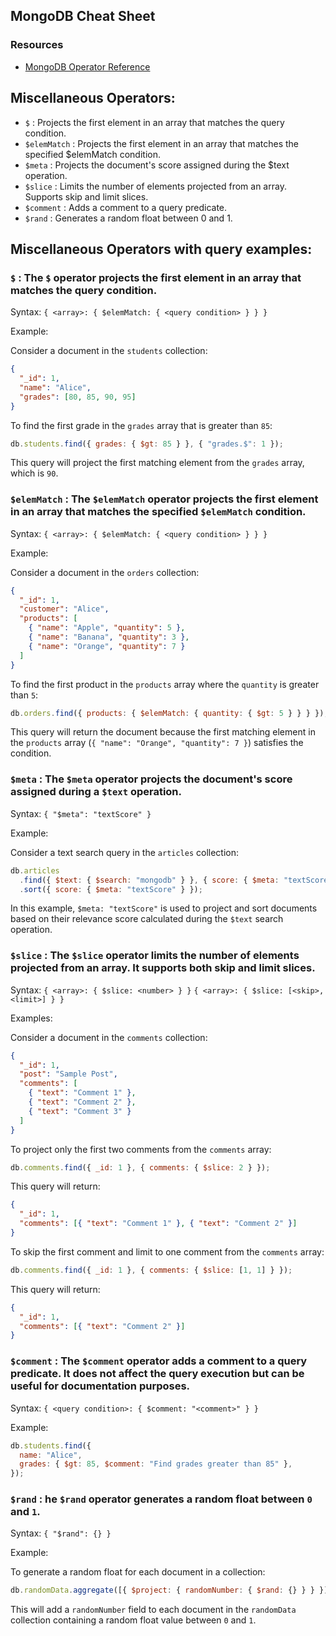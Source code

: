 ## MongoDB Cheat Sheet

### Resources

- [MongoDB Operator Reference](https://www.mongodb.com/docs/manual)

## Miscellaneous Operators:

- `$` : Projects the first element in an array that matches the query condition.
- `$elemMatch` : Projects the first element in an array that matches the specified $elemMatch condition.
- `$meta` : Projects the document's score assigned during the $text operation.
- `$slice` : Limits the number of elements projected from an array. Supports skip and limit slices.
- `$comment` : Adds a comment to a query predicate.
- `$rand` : Generates a random float between 0 and 1.

## Miscellaneous Operators with query examples:

### `$` : The `$` operator projects the first element in an array that matches the query condition.

Syntax: `{ <array>: { $elemMatch: { <query condition> } } }`

Example:

Consider a document in the `students` collection:

```json
{
  "_id": 1,
  "name": "Alice",
  "grades": [80, 85, 90, 95]
}
```

To find the first grade in the `grades` array that is greater than `85`:

```javascript
db.students.find({ grades: { $gt: 85 } }, { "grades.$": 1 });
```

This query will project the first matching element from the `grades` array, which is `90`.

### `$elemMatch` : The `$elemMatch` operator projects the first element in an array that matches the specified `$elemMatch` condition.

Syntax: `{ <array>: { $elemMatch: { <query condition> } } }`

Example:

Consider a document in the `orders` collection:

```json
{
  "_id": 1,
  "customer": "Alice",
  "products": [
    { "name": "Apple", "quantity": 5 },
    { "name": "Banana", "quantity": 3 },
    { "name": "Orange", "quantity": 7 }
  ]
}
```

To find the first product in the `products` array where the `quantity` is greater than `5`:

```javascript
db.orders.find({ products: { $elemMatch: { quantity: { $gt: 5 } } } });
```

This query will return the document because the first matching element in the `products` array (`{ "name": "Orange", "quantity": 7 }`) satisfies the condition.

### `$meta` : The `$meta` operator projects the document's score assigned during a `$text` operation.

Syntax: `{ "$meta": "textScore" }`

Example:

Consider a text search query in the `articles` collection:

```javascript
db.articles
  .find({ $text: { $search: "mongodb" } }, { score: { $meta: "textScore" } })
  .sort({ score: { $meta: "textScore" } });
```

In this example, `$meta: "textScore"` is used to project and sort documents based on their relevance score calculated during the `$text` search operation.

### `$slice` : The `$slice` operator limits the number of elements projected from an array. It supports both skip and limit slices.

Syntax:
`{ <array>: { $slice: <number> } }`
`{ <array>: { $slice: [<skip>, <limit>] } }`

Examples:

Consider a document in the `comments` collection:

```json
{
  "_id": 1,
  "post": "Sample Post",
  "comments": [
    { "text": "Comment 1" },
    { "text": "Comment 2" },
    { "text": "Comment 3" }
  ]
}
```

To project only the first two comments from the `comments` array:

```javascript
db.comments.find({ _id: 1 }, { comments: { $slice: 2 } });
```

This query will return:

```json
{
  "_id": 1,
  "comments": [{ "text": "Comment 1" }, { "text": "Comment 2" }]
}
```

To skip the first comment and limit to one comment from the `comments` array:

```javascript
db.comments.find({ _id: 1 }, { comments: { $slice: [1, 1] } });
```

This query will return:

```json
{
  "_id": 1,
  "comments": [{ "text": "Comment 2" }]
}
```

### `$comment` : The `$comment` operator adds a comment to a query predicate. It does not affect the query execution but can be useful for documentation purposes.

Syntax: `{ <query condition>: { $comment: "<comment>" } }`

Example:

```javascript
db.students.find({
  name: "Alice",
  grades: { $gt: 85, $comment: "Find grades greater than 85" },
});
```

### `$rand` : he `$rand` operator generates a random float between `0` and `1`.

Syntax: `{ "$rand": {} }`

Example:

To generate a random float for each document in a collection:

```javascript
db.randomData.aggregate([{ $project: { randomNumber: { $rand: {} } } }]);
```

This will add a `randomNumber` field to each document in the `randomData` collection containing a random float value between `0` and `1`.
